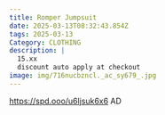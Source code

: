 ```yaml
---
title: Romper Jumpsuit
date: 2025-03-13T08:32:43.854Z
tags: 2025-03-13
Category: CLOTHING
description: |
  15.xx
  discount auto apply at checkout 
image: img/716nucbzncl._ac_sy679_.jpg
---
```

 https://spd.ooo/u6ljsuk6x6
AD